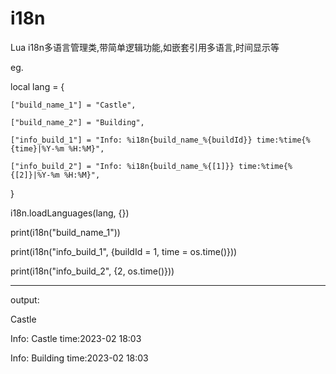 # i18n
Lua i18n多语言管理类,带简单逻辑功能,如嵌套引用多语言,时间显示等

eg.

local lang = {

    ["build_name_1"] = "Castle",
    
    ["build_name_2"] = "Building",
    
    ["info_build_1"] = "Info: %i18n{build_name_%{buildId}} time:%time{%{time}|%Y-%m %H:%M}",
    
    ["info_build_2"] = "Info: %i18n{build_name_%{[1]}} time:%time{%{[2]}|%Y-%m %H:%M}",
    
}



i18n.loadLanguages(lang, {})

print(i18n("build_name_1"))

print(i18n("info_build_1", {buildId = 1, time = os.time()}))

print(i18n("info_build_2", {2, os.time()}))


------------------------------

output:

Castle

Info: Castle time:2023-02 18:03

Info: Building time:2023-02 18:03

